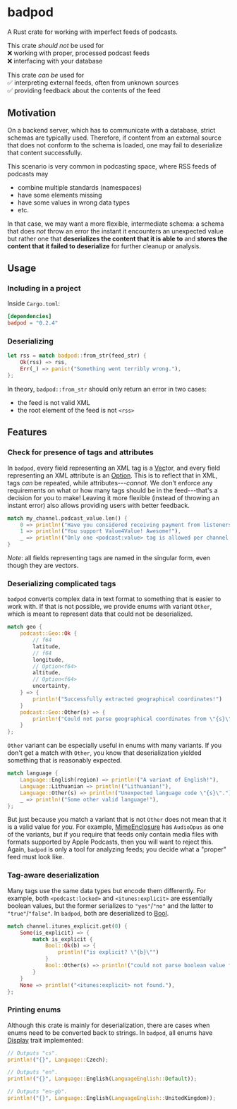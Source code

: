 # badpod

A Rust crate for working with imperfect feeds of podcasts.

This crate *should not* be used for  
❌ working with proper, processed podcast feeds  
❌ interfacing with your database

This crate *can be* used for  
✅ interpreting external feeds, often from unknown sources  
✅ providing feedback about the contents of the feed

## Motivation

On a backend server, which has to communicate with a database, strict schemas are typically used.
Therefore, if content from an external source that does not conform to the schema is loaded, one may fail to deserialize that content successfully.

This scenario is very common in podcasting space, where RSS feeds of podcasts may  
- combine multiple standards (namespaces)
- have some elements missing
- have some values in wrong data types
- etc.

In that case, we may want a more flexible, intermediate schema: a schema that does *not* throw an error the instant it encounters an unexpected value but rather one that **deserializes the content that it is able to** and **stores the content that it failed to deserialize** for further cleanup or analysis.

## Usage

### Including in a project

Inside `Cargo.toml`:  
```toml
[dependencies]
badpod = "0.2.4"
```

### Deserializing

```rust
let rss = match badpod::from_str(feed_str) {
    Ok(rss) => rss,
    Err(_) => panic!("Something went terribly wrong."),
};
```

In theory, `badpod::from_str` should only return an error in two cases:  
- the feed is not valid XML
- the root element of the feed is not `<rss>`

## Features

### Check for presence of tags and attributes

In `badpod`, every field representing an XML tag is a [Vec](std::vec::Vec)tor, and every field representing an XML attribute is an [Option](std::option::Option).
This is to reflect that in XML, tags *can* be repeated, while attributes---*cannot*.
We don't enforce any requirements on what or how many tags should be in the feed---that's a decision for you to make!
Leaving it more flexible (instead of throwing an instant error) also allows providing users with better feedback.
```rust
match my_channel.podcast_value.len() {
    0 => println!("Have you considered receiving payment from listeners?"),
    1 => println!("You support Value4Value! Awesome!"),
    _ => println!("Only one <podcast:value> tag is allowed per channel."),
}
```

*Note*: all fields representing tags are named in the singular form, even though they are vectors.

### Deserializing complicated tags

`badpod` converts complex data in text format to something that is easier to work with.
If that is not possible, we provide enums with variant `Other`, which is meant to represent data that could not be deserialized.
```rust
match geo {
    podcast::Geo::Ok {
        // f64
        latitude,
        // f64
        longitude,
        // Option<f64>
        altitude,
        // Option<f64>
        uncertainty,
    } => {
        println!("Successfully extracted geographical coordinates!")
    }
    podcast::Geo::Other(s) => {
        println!("Could not parse geographical coordinates from \"{s}\".")
    }
};
```

`Other` variant can be especially useful in enums with many variants.
If you don't get a match with `Other`, you know that deserialization yielded something that is reasonably expected.
```rust
match language {
    Language::English(region) => println!("A variant of English!"),
    Language::Lithuanian => println!("Lithuanian!"),
    Language::Other(s) => println!("Unexpected language code \"{s}\"."),
    _ => println!("Some other valid language!"),
};
```

But just because you match a variant that is not `Other` does not mean that it is a valid value for *you*.
For example, [MimeEnclosure](crate::MimeEnclosure) has `AudioOpus` as one of the variants, but if you require that feeds only contain media files with formats supported by Apple Podcasts, then you will want to reject this.
Again, `badpod` is only a tool for analyzing feeds; you decide what a "proper" feed must look like.

### Tag-aware deserialization

Many tags use the same data types but encode them differently.
For example, both `<podcast:locked>` and `<itunes:explicit>` are essentially boolean values, but the former serializes to `"yes"`/`"no"` and the latter to `"true"`/`"false"`.
In `badpod`, both are deserialized to [Bool](crate::Bool).
```rust
match channel.itunes_explicit.get(0) {
    Some(is_explicit) => {
        match is_explicit {
            Bool::Ok(b) => {
                println!("is explicit? \"{b}\"")
            }
            Bool::Other(s) => println!("could not parse boolean value from \"{s}\""),
        }
    }
    None => println!("<itunes:explicit> not found."),
};
```

### Printing enums

Although this crate is mainly for deserialization, there are cases when enums need to be converted back to strings.
In `badpod`, all enums have [Display](std::fmt::Display) trait implemented:
```rust
// Outputs "cs".
println!("{}", Language::Czech);

// Outputs "en".
println!("{}", Language::English(LanguageEnglish::Default));

// Outputs "en-gb".
println!("{}", Language::English(LanguageEnglish::UnitedKingdom));
```
